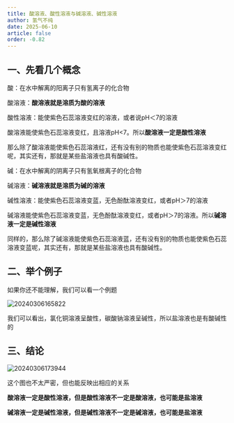 ```yaml
---
title: 酸溶液、酸性溶液与碱溶液、碱性溶液
author: 氢气不纯
date: 2025-06-10
article: false
order: -0.82
---
```


## 一、先看几个概念

酸：在水中解离的阳离子只有氢离子的化合物

酸溶液：**酸溶液就是溶质为酸的溶液**

酸性溶液：能使紫色石蕊溶液变红的溶液，或者说pH＜7的溶液

酸溶液能使紫色石蕊溶液变红，且溶液pH\<7。所以**酸溶液一定是酸性溶液**

那么除了酸溶液能使紫色石蕊溶液红，还有没有别的物质也能使紫色石蕊溶液变红呢，其实还有，那就是某些盐溶液也具有酸碱性。

碱：在水中解离的阴离子只有氢氧根离子的化合物

碱溶液：**碱溶液就是溶质为碱的溶液**

碱性溶液：能使紫色石蕊溶液变蓝，无色酚酞溶液变红，或者pH＞7的溶液

碱溶液能使紫色石蕊溶液变蓝，无色酚酞溶液变红，或者pH＞7的溶液。所以**碱溶液一定是碱性溶液**

同样的，那么除了碱溶液能使紫色石蕊溶液蓝，还有没有别的物质也能使紫色石蕊溶液变蓝呢，其实还有，那就是某些盐溶液也具有酸碱性。

## 二、举个例子	

如果你还不能理解，我们可以看一个例题

![20240306165822](https://img.edaychem.cn/img/20240306165822.jpg)​

我们可以看出，氯化铜溶液呈酸性，碳酸钠溶液呈碱性，所以盐溶液也是有酸碱性的

## 三、结论	

![20240306173944](https://img.edaychem.cn/img/20240306173944.jpg)​

这个图也不太严密，但也能反映出相应的关系

**酸溶液一定是酸性溶液，但是酸性溶液不一定是酸溶液，也可能是盐溶液**

**碱溶液一定是碱性溶液，但是碱性溶液不一定是碱溶液，也可能是盐溶液**

‍
